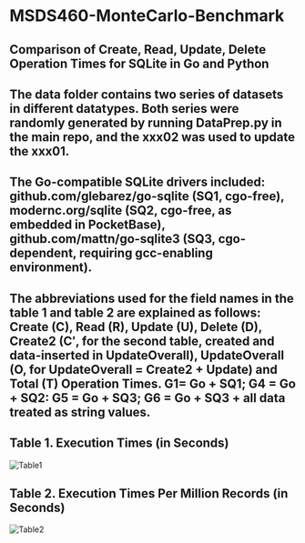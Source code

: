 # MSDS460-MonteCarlo-Benchmark

## Comparison of Create, Read, Update, Delete Operation Times for SQLite in Go and Python

## The data folder contains two series of datasets in different datatypes. Both series were randomly generated by running DataPrep.py in the main repo, and the xxx02 was used to update the xxx01.

## The Go-compatible SQLite drivers included: github.com/glebarez/go-sqlite (SQ1, cgo-free), modernc.org/sqlite (SQ2, cgo-free, as embedded in PocketBase), github.com/mattn/go-sqlite3 (SQ3, cgo-dependent, requiring gcc-enabling environment).

## The abbreviations used for the field names in the table 1 and table 2 are explained as follows: Create (C), Read (R), Update (U), Delete (D), Create2 (C′, for the second table, created and data-inserted in UpdateOverall), UpdateOverall (O, for UpdateOverall = Create2 + Update) and Total (T) Operation Times. G1= Go + SQ1; G4 = Go + SQ2: G5 = Go + SQ3; G6 = Go + SQ3 + all data treated as string values.

## Table 1. Execution Times (in Seconds)
![Table1](https://github.com/chrisshen168/MSDS460-MonteCarlo-Benchmark/assets/147928298/fbbd19cf-57fb-48f6-b935-e3cd7a813dfd)

## Table 2. Execution Times Per Million Records (in Seconds)
![Table2](https://github.com/chrisshen168/MSDS460-MonteCarlo-Benchmark/assets/147928298/94f23472-9833-48d0-be14-5f726cfaf952)
